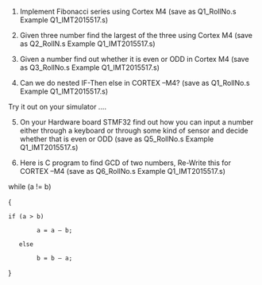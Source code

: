 1. Implement Fibonacci  series using Cortex M4 (save as Q1_RollNo.s Example Q1_IMT2015517.s)
2. Given three number find the largest of the three using Cortex M4 (save as Q2_RollN.s Example Q1_IMT2015517.s)

3.  Given a number find out whether it is even or ODD in Cortex M4 (save as Q3_RollNo.s Example Q1_IMT2015517.s)

4. Can we do nested IF-Then else in CORTEX –M4?  (save as Q1_RollNo.s Example Q1_IMT2015517.s)

Try it out on your simulator ….

5.  On your Hardware board STMF32  find out how you can input a number either through a keyboard or through some kind of sensor and decide whether that is even or ODD  (save as Q5_RollNo.s Example Q1_IMT2015517.s)

6. Here is C program to find GCD of two numbers, Re-Write this for CORTEX –M4  (save as Q6_RollNo.s Example Q1_IMT2015517.s)

while (a != b)

 {

    if (a > b)

            a = a – b;

       else

            b = b – a;

}
